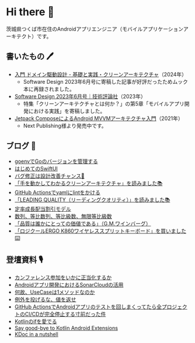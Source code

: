 # Hi there 👋

茨城県つくば市在住のAndroidアプリエンジニア（モバイルアプリケーションアーキテクト）です。

## 書いたもの 🖊️

- [入門 ドメイン駆動設計 - 基礎と実践・クリーンアーキテクチャ](https://gihyo.jp/book/2024/978-4-297-14317-6)（2024年）
  - Software Design 2023年6月号に寄稿した記事が好評だったためムック本に再録されました。
- [Software Design 2023年6月号｜技術評論社](https://gihyo.jp/magazine/SD/archive/2023/202306)（2023年）
  - 特集「クリーンアーキテクチャとは何か？」の第5章「モバイルアプリ開発における実践」を寄稿しました。
- [Jetpack ComposeによるAndroid MVVMアーキテクチャ入門](https://nextpublishing.jp/book/13660.html)（2021年）
  - Next Publishing様より発売中です。

## ブログ 🚀

<!-- BLOG-POST-LIST:START -->
- [goenvでGoのバージョンを管理する](https://okuzawats.com/blog/goenv/)
- [はじめてのSwiftUI](https://okuzawats.com/blog/swiftui/)
- [バグ修正は設計改善チャンス🐛](https://okuzawats.com/blog/embrace-bug-fix/)
- [「手を動かしてわかるクリーンアーキテクチャ」を読みました📚](https://okuzawats.com/blog/get-your-hands-dirty-on-clean-architecture/)
- [GitHub Actionsでyamlにlintをかける](https://okuzawats.com/blog/run-yamllint-in-github-actions/)
- [「LEADING QUALITY（リーディングクオリティ）」を読みました📚](https://okuzawats.com/blog/leading-quality/)
- [定率成長配当割引モデル](https://okuzawats.com/blog/diviend-growth-model/)
- [数列、等比数列、等比級数、無限等比級数](https://okuzawats.com/blog/geometric-sequence/)
- [「品質は誰かにとっての価値である」（G.M.ワインバーグ）](https://okuzawats.com/blog/what-weinburg-says-about-quality/)
- [「ロジクールERGO K860ワイヤレススプリットキーボード」を買いました⌨️](https://okuzawats.com/blog/ergo-k860/)
<!-- BLOG-POST-LIST:END -->

## 登壇資料 🎙️

- [カンファレンス参加をいかに正当化するか](https://speakerdeck.com/okuzawats/kanhuarensucan-jia-woikanizheng-dang-hua-suruka)
- [Androidアプリ開発におけるSonarCloudの活用](https://speakerdeck.com/okuzawats/androidapurikai-fa-niokerusonarcloudnohuo-yong)
- [何故、UseCaseは1メソッドなのか](https://speakerdeck.com/okuzawats/he-gu-usecaseha1mesotudonanoka)
- [例外を投げるな、値を返せ](https://speakerdeck.com/okuzawats/li-wai-wotou-geruna-zhi-wofan-se)
- [GitHub ActionsでAndroidアプリのテストを回しまくってたら全プロジェクトのCI/CDが完全停止する寸前だった件](https://speakerdeck.com/okuzawats/cdgawan-quan-ting-zhi-surucun-qian-datutajian)
- [Kotlinのifを愛でる](https://speakerdeck.com/okuzawats/kotlinnoifwoai-deru)
- [Say good-bye to Kotlin Android Extensions](https://speakerdeck.com/okuzawats/say-good-bye-to-kotlin-android-extensions)
- [KDoc in a nutshell](https://speakerdeck.com/okuzawats/kdoc-in-a-nutshell)
